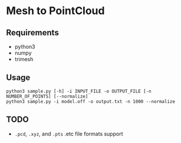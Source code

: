 # Mesh to PointCloud

## Requirements
- python3
- numpy
- trimesh

## Usage

```
python3 sample.py [-h] -i INPUT_FILE -o OUTPUT_FILE [-n NUMBER_OF_POINTS] [--normalize]
python3 sample.py -i model.off -o output.txt -n 1000 --normalize

```

## TODO

- `.pcd`, `.xyz`, and `.pts` .etc file formats support
